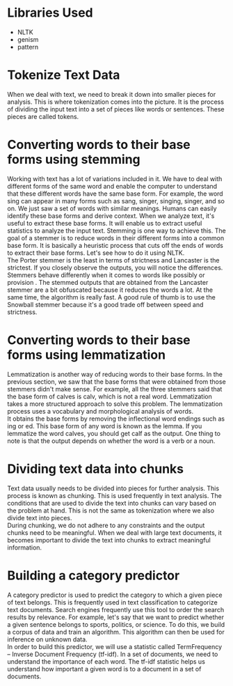 # Libraries Used
- NLTK
- genism
- pattern

# Tokenize Text Data
When we deal with text, we need to break it down into smaller pieces for analysis. This is
where tokenization comes into the picture. It is the process of dividing the input text into a
set of pieces like words or sentences. These pieces are called tokens.

# Converting words to their base forms using stemming
Working with text has a lot of variations included in it. We have to deal with different
forms of the same word and enable the computer to understand that these different words
have the same base form. For example, the word sing can appear in many forms such as
sang, singer, singing, singer, and so on. We just saw a set of words with similar meanings.
Humans can easily identify these base forms and derive context.
When we analyze text, it's useful to extract these base forms. It will enable us to extract
useful statistics to analyze the input text. Stemming is one way to achieve this. The goal of a
stemmer is to reduce words in their different forms into a common base form. It is basically
a heuristic process that cuts off the ends of words to extract their base forms. Let's see how
to do it using NLTK.<br>
The Porter stemmer is the least in terms of strictness and Lancaster is the strictest. If you
closely observe the outputs, you will notice the differences. Stemmers behave differently
when it comes to words like possibly or provision . The stemmed outputs that are
obtained from the Lancaster stemmer are a bit obfuscated because it reduces the words a
lot. At the same time, the algorithm is really fast. A good rule of thumb is to use the
Snowball stemmer because it's a good trade off between speed and strictness.

# Converting words to their base forms using lemmatization
Lemmatization is another way of reducing words to their base forms. In the previous
section, we saw that the base forms that were obtained from those stemmers didn't make
sense. For example, all the three stemmers said that the base form of calves is calv, which is
not a real word. Lemmatization takes a more structured approach to solve this problem.
The lemmatization process uses a vocabulary and morphological analysis of words. <br>It
obtains the base forms by removing the inflectional word endings such as ing or ed. This
base form of any word is known as the lemma. If you lemmatize the word calves, you
should get calf as the output. One thing to note is that the output depends on whether the
word is a verb or a noun.

# Dividing text data into chunks
Text data usually needs to be divided into pieces for further analysis. This process is known
as chunking. This is used frequently in text analysis. The conditions that are used to divide
the text into chunks can vary based on the problem at hand. This is not the same as
tokenization where we also divide text into pieces.<br> During chunking, we do not adhere to
any constraints and the output chunks need to be meaningful.
When we deal with large text documents, it becomes important to divide the text into
chunks to extract meaningful information.

# Building a category predictor
A category predictor is used to predict the category to which a given piece of text belongs.
This is frequently used in text classification to categorize text documents. Search engines
frequently use this tool to order the search results by relevance. For example, let's say that
we want to predict whether a given sentence belongs to sports, politics, or science. To do
this, we build a corpus of data and train an algorithm. This algorithm can then be used for
inference on unknown data.<br>
In order to build this predictor, we will use a statistic called TermFrequency – Inverse
Document Frequency (tf-idf). In a set of documents, we need to understand the importance
of each word. The tf-idf statistic helps us understand how important a given word is to a
document in a set of documents.
